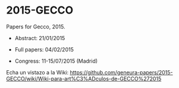 2015-GECCO
==========

Papers for Gecco, 2015. 

- Abstract: 21/01/2015

- Full papers: 04/02/2015

- Congress: 11-15/07/2015 (Madrid)

Echa un vistazo a la Wiki: https://github.com/geneura-papers/2015-GECCO/wiki/Wiki-para-art%C3%ADculos-de-GECCO%272015
